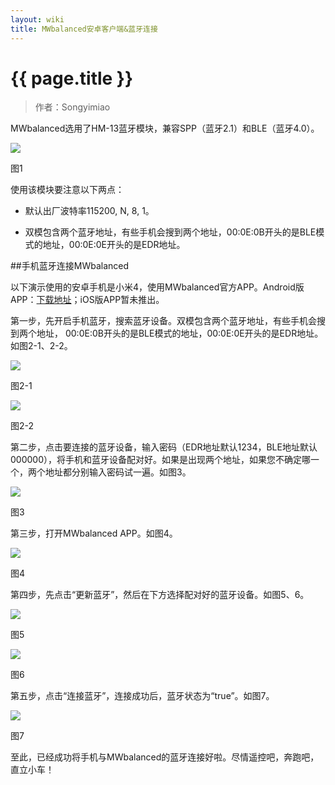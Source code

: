 ```yaml
---
layout: wiki
title: MWbalanced安卓客户端&蓝牙连接
---
```


# {{ page.title }}

> 作者：Songyimiao

MWbalanced选用了HM-13蓝牙模块，兼容SPP（蓝牙2.1）和BLE（蓝牙4.0）。

![](/img/wiki/bluetooth-connect-01.png)

图1

使用该模块要注意以下两点：

* 默认出厂波特率115200, N, 8, 1。

* 双模包含两个蓝牙地址，有些手机会搜到两个地址，00:0E:0B开头的是BLE模式的地址，00:0E:0E开头的是EDR地址。

##手机蓝牙连接MWbalanced

以下演示使用的安卓手机是小米4，使用MWbalanced官方APP。Android版APP：[下载地址](http://pan.baidu.com/s/1eRxOPsI)；iOS版APP暂未推出。

第一步，先开启手机蓝牙，搜索蓝牙设备。双模包含两个蓝牙地址，有些手机会搜到两个地址， 00:0E:0B开头的是BLE模式的地址，00:0E:0E开头的是EDR地址。如图2-1、2-2。

![](/img/wiki/bluetooth-connect-02-01.png)

图2-1

![](/img/wiki/bluetooth-connect-02-02.png)

图2-2

第二步，点击要连接的蓝牙设备，输入密码（EDR地址默认1234，BLE地址默认000000），将手机和蓝牙设备配对好。如果是出现两个地址，如果您不确定哪一个，两个地址都分别输入密码试一遍。如图3。

![](/img/wiki/bluetooth-connect-03.png)

图3

第三步，打开MWbalanced APP。如图4。

![](/img/wiki/bluetooth-connect-04.png)

图4

第四步，先点击“更新蓝牙”，然后在下方选择配对好的蓝牙设备。如图5、6。

![](/img/wiki/bluetooth-connect-05.png)

图5

![](/img/wiki/bluetooth-connect-06.png)

图6

第五步，点击“连接蓝牙”，连接成功后，蓝牙状态为“true”。如图7。

![](/img/wiki/bluetooth-connect-07.png)

图7

至此，已经成功将手机与MWbalanced的蓝牙连接好啦。尽情遥控吧，奔跑吧，直立小车！